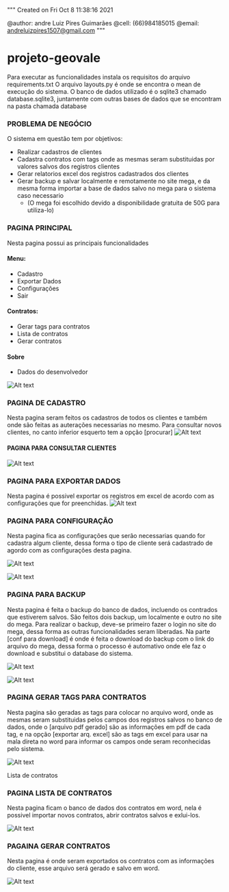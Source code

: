 """
Created on Fri Oct  8 11:38:16 2021

@author: andre Luiz Pires Guimarães
@cell: (66)984185015
@email: andreluizpires1507@gmail.com
"""

# projeto-geovale

Para executar as funcionalidades instala os requisitos do arquivo requirements.txt
O arquivo layouts.py é onde se encontra o mean de execução do sistema.
O banco de dados utilizado é o sqlite3 chamado database.sqlite3, juntamente com outras bases de dados que se encontram na pasta chamada database

### PROBLEMA DE NEGÓCIO
O sistema em questão tem por objetivos:
  * Realizar cadastros de clientes
  * Cadastra contratos com tags onde as mesmas seram substituidas por valores salvos dos registros clientes
  * Gerar relatorios excel dos registros cadastrados dos clientes
  * Gerar backup e salvar localmente e remotamente no site mega, e da mesma forma importar a base de dados salvo no mega para o sistema caso necessario
    * (O mega foi escolhido devido a disponibilidade gratuita de 50G para utiliza-lo)
    
### PAGINA PRINCIPAL
Nesta pagina possui as principais funcionalidades 
#### Menu:
 * Cadastro
 * Exportar Dados
 * Configurações
 * Sair
#### Contratos:
 * Gerar tags para contratos
 * Lista de contratos
 * Gerar contratos
#### Sobre
 * Dados do desenvolvedor

![Alt text](image_system/pagina_principal.PNG?raw=true "pagina_principal")

### PAGINA DE CADASTRO
Nesta pagina seram feitos os cadastros de todos os clientes
e também onde são feitas as auterações necessarias no mesmo. Para consultar novos clientes, no canto inferior esquerto tem a opção [procurar]
![Alt text](image_system/cadastro.PNG?raw=true "cadastro")

#### PAGINA PARA CONSULTAR CLIENTES
![Alt text](image_system/clientes.PNG?raw=true "clientes")

### PAGINA PARA EXPORTAR DADOS
Nesta pagina é possivel exportar os registros em excel de acordo com as configurações que for preenchidas. 
![Alt text](image_system/exportar_dados.PNG?raw=true "exportar_dados")

### PAGINA PARA CONFIGURAÇÃO
Nesta pagina fica as configurações que serão necessarias quando for cadastra algum cliente, dessa forma o tipo de cliente será cadastrado de agordo com as configurações desta pagina.

![Alt text](image_system/configurações_basicas.PNG?raw=true "configurações_basicas")

![Alt text](image_system/configurações_basicas_projeto.PNG?raw=true "configurações_basicas_projeto")

### PAGINA PARA BACKUP
Nesta pagina é feita o backup do banco de dados, incluendo os contrados que estiverem salvos. São feitos dois backup, um localmente e outro no site do mega.
Para realizar o backup, deve-se primeiro fazer o login no site do mega, dessa forma as outras funcionalidades seram liberadas. Na parte [conf para download] é onde é feita o download do backup com o link do arquivo do mega, dessa forma o processo é automativo onde ele faz o download e substitui o database do sistema.

![Alt text](image_system/realizar_backup.PNG?raw=true "realizar_backup")

![Alt text](image_system/realizar_download_backup.png?raw=true "realizar_download_backup")

### PAGINA GERAR TAGS PARA CONTRATOS
Nesta pagina são geradas as tags para colocar no arquivo word, onde as mesmas seram substituidas pelos campos dos registros salvos no banco de dados,
onde o [arquivo pdf gerado] são as informações em pdf de cada tag, e na opção [exportar arq. excel] são as tags em excel para usar na mala direta no word para informar os campos onde seram reconhecidas pelo sistema.

![Alt text](image_system/gerar_tags.PNG?raw=true "gerar_tags")

Lista de contratos

### PAGINA LISTA DE CONTRATOS
Nesta pagina ficam o banco de dados dos contratos em word, nela é possivel importar novos contratos, abrir contratos salvos e exlui-los.

![Alt text](image_system/importar_contratos.PNG?raw=true "importar_contratos")

### PAGAINA GERAR CONTRATOS 
Nesta pagina é onde seram exportados os contratos com as informações do cliente, esse arquivo será gerado e salvo em word.

![Alt text](image_system/gerar_contratos.PNG?raw=true "gerar_contratos")







